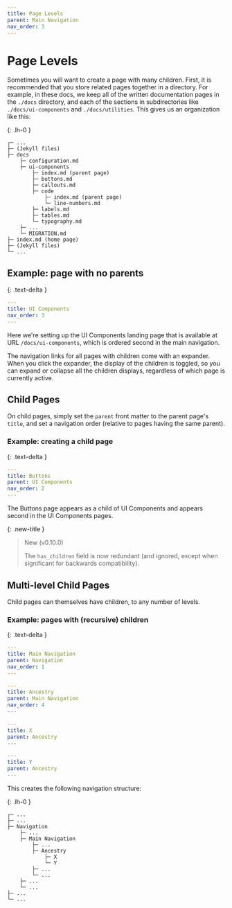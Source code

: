```yaml
---
title: Page Levels
parent: Main Navigation
nav_order: 3
---
```


# Page Levels

Sometimes you will want to create a page with many children. First, it is recommended that you store related pages together in a directory. For example, in these docs, we keep all of the written documentation pages in the `./docs` directory, and each of the sections in subdirectories like `./docs/ui-components` and `./docs/utilities`. This gives us an organization like this:

{: .lh-0 }
```
┌─ ...
├─ (Jekyll files)
├─ docs
    ├─ configuration.md
    ├─ ui-components
        ├─ index.md (parent page)
        ├─ buttons.md
        ├─ callouts.md
        ├─ code
            ├─ index.md (parent page)
            └─ line-numbers.md
        ├─ labels.md
        ├─ tables.md
        └─ typography.md
    ├─ ...
    └─ MIGRATION.md
├─ index.md (home page)
├─ (Jekyll files)
└─ ...
```

## Example: page with no parents
{: .text-delta }

```yaml
---
title: UI Components
nav_order: 3
---
```

Here we're setting up the UI Components landing page that is available at URL `/docs/ui-components`, which is ordered second in the main navigation.

The navigation links for all pages with children come with an expander. When you click the expander, the display of the children is toggled, so you can expand or collapse all the children displays, regardless of which page is currently active.

## Child Pages

On child pages, simply set the `parent` front matter to the parent page's `title`, and set a navigation order (relative to pages having the same parent).

### Example: creating a child page
{: .text-delta }

```yaml
---
title: Buttons
parent: UI Components
nav_order: 2
---
```

The Buttons page appears as a child of UI Components and appears second in the UI Components pages.

{: .new-title }
> New (v0.10.0)
>
> The `has_children` field is now redundant (and ignored, except when significant for backwards compatibility).

## Multi-level Child Pages

Child pages can themselves have children, to any number of levels.

### Example: pages with (recursive) children
{: .text-delta }

```yaml
---
title: Main Navigation
parent: Navigation
nav_order: 1
---
```

```yaml
---
title: Ancestry
parent: Main Navigation
nav_order: 4
---
```

```yaml
---
title: X
parent: Ancestry
---
```

```yaml
---
title: Y
parent: Ancestry
---
```

This creates the following navigation structure:

{: .lh-0 }
```
┌─ ...
├─ ...
├─ Navigation
    ├─ ...
    ├─ Main Navigation
        ├─ ...
        ├─ Ancestry
            ├─ X
            └─ Y
        ├─ ...
        └─ ...
    ├─ ...
    └─ ...
├─ ...
└─ ...
```
